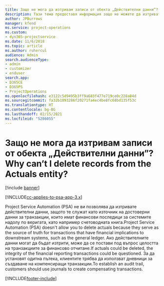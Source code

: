 ```yaml
---
title: Защо не мога да изтривам записи от обекта „Действителни данни”?
description: Тази тема предоставя информация защо не можете да изтривате записи от обекта „Действителните данни“.
author: JPBurrows
manager: kfend
ms.service: project-operations
ms.custom:
- dyn365-projectservice
ms.date: 11/6/2018
ms.topic: article
ms.author: ruhercul
audience: Admin
search.audienceType:
- admin
- customizer
- enduser
search.app:
- D365CE
- D365PS
- ProjectOperations
ms.openlocfilehash: e3122c5d9495b3ff9a683f477e719ce0c228a84d
ms.sourcegitcommit: fa32b1893286f20271fa4ec4be8fc68bd135f53c
ms.translationtype: HT
ms.contentlocale: bg-BG
ms.lasthandoff: 02/15/2021
ms.locfileid: "5286055"
---
```

# <a name="why-cant-i-delete-records-from-the-actuals-entity"></a><span data-ttu-id="4d25b-103">Защо не мога да изтривам записи от обекта „Действителни данни”?</span><span class="sxs-lookup"><span data-stu-id="4d25b-103">Why can’t I delete records from the Actuals entity?</span></span>

[!include [banner](../includes/psa-now-project-operations.md)]

[!INCLUDE[cc-applies-to-psa-app-3.x](../includes/cc-applies-to-psa-app-3x.md)]

<span data-ttu-id="4d25b-104">Project Service Automation (PSA) не ви позволява да изтривате действителни данни, защото те служат като източник на достоверни данни за транзакции, които имат финансови последици за системите надолу по веригата, като например счетоводната книга.</span><span class="sxs-lookup"><span data-stu-id="4d25b-104">Project Service Automation (PSA) doesn't allow you to delete actuals because they serve as the source of truth for transactions that have financial implications to downstream systems, such as the general ledger.</span></span> <span data-ttu-id="4d25b-105">Ако действителните данни могат да бъдат изтрити, може да се постави под въпрос целостта на транзакциите за финансово отчитане.</span><span class="sxs-lookup"><span data-stu-id="4d25b-105">If actuals could be deleted, the integrity of the financial reporting transactions could be questioned.</span></span> <span data-ttu-id="4d25b-106">За да установят одитна пътека, клиентите трябва да използват дневници за създаване на компенсиращи транзакции.</span><span class="sxs-lookup"><span data-stu-id="4d25b-106">To establish an audit trail, customers should use journals to create compensating transactions.</span></span>



[!INCLUDE[footer-include](../includes/footer-banner.md)]